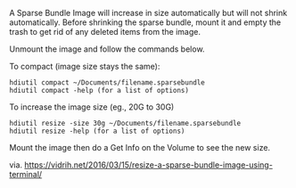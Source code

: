 A Sparse Bundle Image will increase in size automatically but will not shrink automatically. Before shrinking the sparse bundle, mount it and empty the trash to get rid of any deleted items from the image.

Unmount the image and follow the commands below.

To compact (image size stays the same):

```
hdiutil compact ~/Documents/filename.sparsebundle
hdiutil compact -help (for a list of options)
```

To increase the image size (eg., 20G to 30G)

```
hdiutil resize -size 30g ~/Documents/filename.sparsebundle
hdiutil resize -help (for a list of options)
```

Mount the image then do a Get Info on the Volume to see the new size.

via. https://vidrih.net/2016/03/15/resize-a-sparse-bundle-image-using-terminal/